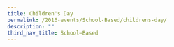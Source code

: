 ```yaml
---
title: Children's Day
permalink: /2016-events/School-Based/childrens-day/
description: ""
third_nav_title: School–Based
---
```

